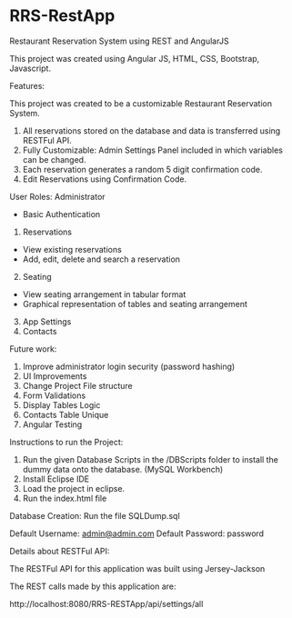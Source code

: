 # RRS-RestApp

Restaurant Reservation System using REST and AngularJS

This project was created using Angular JS, HTML, CSS, Bootstrap, Javascript. 

Features: 

This project was created to be a customizable Restaurant Reservation System.  

1) All reservations stored on the database and data is transferred using RESTFul API.  
2) Fully Customizable: Admin Settings Panel included in which variables can be changed.
3) Each reservation generates a random 5 digit confirmation code.
4) Edit Reservations using Confirmation Code.


User Roles: 
Administrator 
 - Basic Authentication

1) Reservations
 - View existing reservations
 - Add, edit, delete and search a reservation

2) Seating
 - View seating arrangement in tabular format
 - Graphical representation of tables and seating arrangement

3) App Settings
4) Contacts

Future work: 
1) Improve administrator login security (password hashing) 
2) UI Improvements
3) Change Project File structure
4) Form Validations
5) Display Tables Logic
5) Contacts Table Unique
6) Angular Testing
  

Instructions to run the Project: 

1) Run the given Database Scripts in the /DBScripts folder to install the dummy data onto the database. (MySQL Workbench)
2) Install Eclipse IDE
3) Load the project in eclipse. 
4) Run the index.html file

Database Creation: 
Run the file SQLDump.sql

Default Username: admin@admin.com
Default Password: password

Details about RESTFul API: 

The RESTFul API for this application was built using Jersey-Jackson

The REST calls made by this application are: 

http://localhost:8080/RRS-RESTApp/api/settings/all